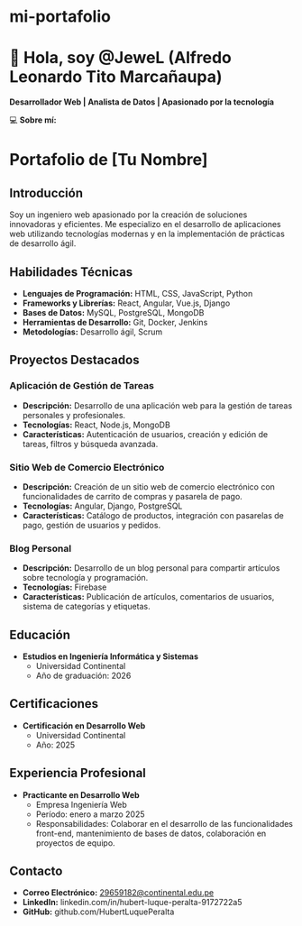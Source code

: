 # mi-portafolio
# 👋 Hola, soy @JeweL (Alfredo Leonardo Tito Marcañaupa)

**Desarrollador Web | Analista de Datos | Apasionado por la tecnología**

💻 **Sobre mí:**
# Portafolio de [Tu Nombre]

## Introducción
Soy un ingeniero web apasionado por la creación de soluciones innovadoras y eficientes. Me especializo en el desarrollo de aplicaciones web utilizando tecnologías modernas y en la implementación de prácticas de desarrollo ágil.

## Habilidades Técnicas
- **Lenguajes de Programación:** HTML, CSS, JavaScript, Python
- **Frameworks y Librerías:** React, Angular, Vue.js, Django
- **Bases de Datos:** MySQL, PostgreSQL, MongoDB
- **Herramientas de Desarrollo:** Git, Docker, Jenkins
- **Metodologías:** Desarrollo ágil, Scrum

## Proyectos Destacados

### Aplicación de Gestión de Tareas
- **Descripción:** Desarrollo de una aplicación web para la gestión de tareas personales y profesionales.
- **Tecnologías:** React, Node.js, MongoDB
- **Características:** Autenticación de usuarios, creación y edición de tareas, filtros y búsqueda avanzada.

### Sitio Web de Comercio Electrónico
- **Descripción:** Creación de un sitio web de comercio electrónico con funcionalidades de carrito de compras y pasarela de pago.
- **Tecnologías:** Angular, Django, PostgreSQL
- **Características:** Catálogo de productos, integración con pasarelas de pago, gestión de usuarios y pedidos.

### Blog Personal
- **Descripción:** Desarrollo de un blog personal para compartir artículos sobre tecnología y programación.
- **Tecnologías:** Firebase
- **Características:** Publicación de artículos, comentarios de usuarios, sistema de categorías y etiquetas.

## Educación
- **Estudios en Ingeniería Informática y Sistemas**
  - Universidad Continental
  - Año de graduación: 2026

## Certificaciones
- **Certificación en Desarrollo Web**
  - Universidad Continental
  - Año: 2025

## Experiencia Profesional
- **Practicante en Desarrollo Web**
  - Empresa Ingeniería Web
  - Período: enero a marzo 2025
  - Responsabilidades: Colaborar en el desarrollo de las funcionalidades front-end, mantenimiento de bases de datos, colaboración en proyectos de equipo.

## Contacto
- **Correo Electrónico:** 29659182@continental.edu.pe
- **LinkedIn:** linkedin.com/in/hubert-luque-peralta-9172722a5
- **GitHub:** github.com/HubertLuquePeralta
